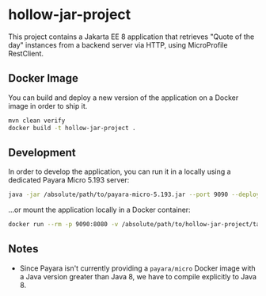 # hollow-jar-project

This project contains a Jakarta EE 8 application that retrieves "Quote of the day" instances from a backend server via HTTP, using MicroProfile RestClient.

## Docker Image
You can build and deploy a new version of the application on a Docker image in order to ship it.
```bash
mvn clean verify
docker build -t hollow-jar-project .
``` 

## Development
In order to develop the application, you can run it in a locally using a dedicated Payara Micro 5.193 server:
```bash
java -jar /absolute/path/to/payara-micro-5.193.jar --port 9090 --deploy target/hollow-jar-project.war
```

...or mount the application locally in a Docker container:
```bash
docker run --rm -p 9090:8080 -v /absolute/path/to/hollow-jar-project/target/:/opt/payara/deployments payara/micro:5.193
```

## Notes
- Since Payara isn't currently providing a `payara/micro` Docker image with a Java version greater than Java 8, we have to compile explicitly to Java 8.
